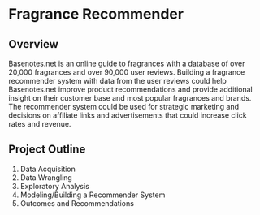 # Fragrance Recommender

## Overview
Basenotes.net is an online guide to fragrances with a database of over 20,000 fragrances and over 90,000 user reviews. Building a fragrance recommender system with data from the user reviews could help Basenotes.net improve product recommendations and provide additional insight on their customer base and most popular fragrances and brands. The recommender system could be used for strategic marketing and decisions on affiliate links and advertisements that could increase click rates and revenue.

## Project Outline
1. Data Acquisition
2. Data Wrangling
3. Exploratory Analysis
4. Modeling/Building a Recommender System
5. Outcomes and Recommendations
